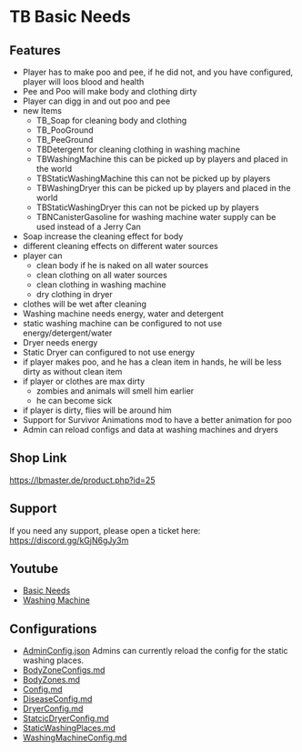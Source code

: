 # TB Basic Needs

## Features
- Player has to make poo and pee, if he did not, and you have configured, player will loos blood and health
- Pee and Poo will make body and clothing dirty
- Player can digg in and out poo and pee
- new Items 
  - TB_Soap for cleaning body and clothing
  - TB_PooGround
  - TB_PeeGround
  - TBDetergent for cleaning clothing in washing machine
  - TBWashingMachine this can be picked up by players and placed in the world
  - TBStaticWashingMachine this can not be picked up by players
  - TBWashingDryer this can be picked up by players and placed in the world
  - TBStaticWashingDryer this can not be picked up by players
  - TBNCanisterGasoline for washing machine water supply can be used instead of a Jerry Can
- Soap increase the cleaning effect for body
- different cleaning effects on different water sources
- player can 
  - clean body if he is naked on all water sources
  - clean clothing on all water sources
  - clean clothing in washing machine
  - dry clothing in dryer
- clothes will be wet after cleaning
- Washing machine needs energy, water and detergent
- static washing machine can be configured to not use energy/detergent/water
- Dryer needs energy
- Static Dryer can configured to not use energy
- if player makes poo, and he has a clean item  in hands, he will be less dirty as without clean item
- if player or clothes are max dirty
  - zombies and animals will smell him earlier
  - he can become sick
- if player is dirty, flies will be around him
- Support for Survivor Animations mod to have a better animation for poo
- Admin can reload configs and data at washing machines and dryers

## Shop Link
https://lbmaster.de/product.php?id=25

## Support

If you need any support, please open a ticket here: https://discord.gg/kGjN6gJy3m

## Youtube

- [Basic Needs](https://youtu.be/3CVjtuJO8gE)
- [Washing Machine](https://www.youtube.com/watch?v=Z5NNgfVLpaQ)


## Configurations

- [AdminConfig.json](../GlobalConfigs/Readme.md#adminconfigjson) Admins can currently reload the config for the static washing places.
- [BodyZoneConfigs.md](Configs/BodyZoneConfigs.md)
- [BodyZones.md](Configs/BodyZones.md)
- [Config.md](Configs/Config.md)
- [DiseaseConfig.md](Configs/DiseaseConfig.md)
- [DryerConfig.md](Configs/DryerConfig.md)
- [StatcicDryerConfig.md](Configs/StaticDryerConfig)
- [StaticWashingPlaces.md](Configs/StaticWashingPlaces.md)
- [WashingMachineConfig.md](Configs/WashingMachineConfig.md)